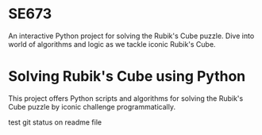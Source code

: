 # SE673
An interactive Python project for solving the Rubik's Cube puzzle. Dive into world of algorithms and logic as we tackle iconic Rubik's Cube. 

# Solving Rubik's Cube using Python

This project offers Python scripts and algorithms for solving the Rubik's Cube puzzle by iconic challenge programmatically.

test git status on readme file
